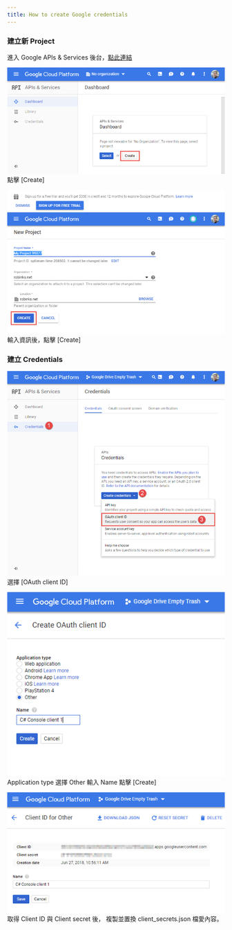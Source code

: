 ```yaml
---
title: How to create Google credentials
---
```

### 建立新 Project
進入 Google APIs & Services 後台，[點此連結](https://console.cloud.google.com/apis/)

![Step 1](img/how-create-credentials-01.png "Step 1")
點擊 [Create]

![Step 2](img/how-create-credentials-02.png "Step 2")
輸入資訊後，點擊 [Create]


### 建立 Credentials
![Step 3](img/how-create-credentials-03.png "Step 3")
選擇 [OAuth client ID]

![Step 4](img/how-create-credentials-04.png "Step 4")
Application type 選擇 Other
輸入 Name 點擊 [Create] 


![Step 5](img/how-create-credentials-05.png "Step 5")
取得 Client ID 與 Client secret 後，
複製並置換 client_secrets.json 檔愛內容。